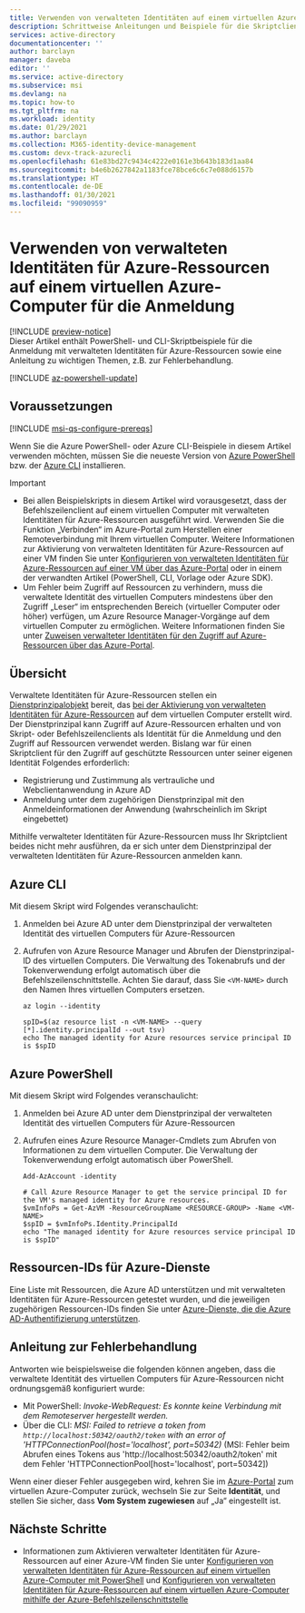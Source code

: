 ```yaml
---
title: Verwenden von verwalteten Identitäten auf einem virtuellen Azure-Computer für die Anmeldung – Azure AD
description: Schrittweise Anleitungen und Beispiele für die Skriptclient-Anmeldung und den Ressourcenzugriff mit verwalteten Identitäten auf einem virtuellen Azure-Computer für Azure-Ressourcen (Dienstprinzipal).
services: active-directory
documentationcenter: ''
author: barclayn
manager: daveba
editor: ''
ms.service: active-directory
ms.subservice: msi
ms.devlang: na
ms.topic: how-to
ms.tgt_pltfrm: na
ms.workload: identity
ms.date: 01/29/2021
ms.author: barclayn
ms.collection: M365-identity-device-management
ms.custom: devx-track-azurecli
ms.openlocfilehash: 61e83bd27c9434c4222e0161e3b643b183d1aa84
ms.sourcegitcommit: b4e6b2627842a1183fce78bce6c6c7e088d6157b
ms.translationtype: HT
ms.contentlocale: de-DE
ms.lasthandoff: 01/30/2021
ms.locfileid: "99090959"
---
```

# <a name="how-to-use-managed-identities-for-azure-resources-on-an-azure-vm-for-sign-in"></a>Verwenden von verwalteten Identitäten für Azure-Ressourcen auf einem virtuellen Azure-Computer für die Anmeldung 

[!INCLUDE [preview-notice](../../../includes/active-directory-msi-preview-notice.md)]  
Dieser Artikel enthält PowerShell- und CLI-Skriptbeispiele für die Anmeldung mit verwalteten Identitäten für Azure-Ressourcen sowie eine Anleitung zu wichtigen Themen, z.B. zur Fehlerbehandlung.

[!INCLUDE [az-powershell-update](../../../includes/updated-for-az.md)]

## <a name="prerequisites"></a>Voraussetzungen

[!INCLUDE [msi-qs-configure-prereqs](../../../includes/active-directory-msi-qs-configure-prereqs.md)]

Wenn Sie die Azure PowerShell- oder Azure CLI-Beispiele in diesem Artikel verwenden möchten, müssen Sie die neueste Version von [Azure PowerShell](/powershell/azure/install-az-ps) bzw. der [Azure CLI](/cli/azure/install-azure-cli) installieren. 

> [!IMPORTANT]
> - Bei allen Beispielskripts in diesem Artikel wird vorausgesetzt, dass der Befehlszeilenclient auf einem virtuellen Computer mit verwalteten Identitäten für Azure-Ressourcen ausgeführt wird. Verwenden Sie die Funktion „Verbinden“ im Azure-Portal zum Herstellen einer Remoteverbindung mit Ihrem virtuellen Computer. Weitere Informationen zur Aktivierung von verwalteten Identitäten für Azure-Ressourcen auf einer VM finden Sie unter [Konfigurieren von verwalteten Identitäten für Azure-Ressourcen auf einer VM über das Azure-Portal](qs-configure-portal-windows-vm.md) oder in einem der verwandten Artikel (PowerShell, CLI, Vorlage oder Azure SDK). 
> - Um Fehler beim Zugriff auf Ressourcen zu verhindern, muss die verwaltete Identität des virtuellen Computers mindestens über den Zugriff „Leser“ im entsprechenden Bereich (virtueller Computer oder höher) verfügen, um Azure Resource Manager-Vorgänge auf dem virtuellen Computer zu ermöglichen. Weitere Informationen finden Sie unter [Zuweisen verwalteter Identitäten für den Zugriff auf Azure-Ressourcen über das Azure-Portal](howto-assign-access-portal.md).

## <a name="overview"></a>Übersicht

Verwaltete Identitäten für Azure-Ressourcen stellen ein [Dienstprinzipalobjekt](../develop/developer-glossary.md#service-principal-object) bereit, das [bei der Aktivierung von verwalteten Identitäten für Azure-Ressourcen](overview.md) auf dem virtuellen Computer erstellt wird. Der Dienstprinzipal kann Zugriff auf Azure-Ressourcen erhalten und von Skript- oder Befehlszeilenclients als Identität für die Anmeldung und den Zugriff auf Ressourcen verwendet werden. Bislang war für einen Skriptclient für den Zugriff auf geschützte Ressourcen unter seiner eigenen Identität Folgendes erforderlich:  

   - Registrierung und Zustimmung als vertrauliche und Webclientanwendung in Azure AD
   - Anmeldung unter dem zugehörigen Dienstprinzipal mit den Anmeldeinformationen der Anwendung (wahrscheinlich im Skript eingebettet)

Mithilfe verwalteter Identitäten für Azure-Ressourcen muss Ihr Skriptclient beides nicht mehr ausführen, da er sich unter dem Dienstprinzipal der verwalteten Identitäten für Azure-Ressourcen anmelden kann. 

## <a name="azure-cli"></a>Azure CLI

Mit diesem Skript wird Folgendes veranschaulicht:

1. Anmelden bei Azure AD unter dem Dienstprinzipal der verwalteten Identität des virtuellen Computers für Azure-Ressourcen  
2. Aufrufen von Azure Resource Manager und Abrufen der Dienstprinzipal-ID des virtuellen Computers. Die Verwaltung des Tokenabrufs und der Tokenverwendung erfolgt automatisch über die Befehlszeilenschnittstelle. Achten Sie darauf, dass Sie `<VM-NAME>` durch den Namen Ihres virtuellen Computers ersetzen.  

   ```azurecli
   az login --identity
   
   spID=$(az resource list -n <VM-NAME> --query [*].identity.principalId --out tsv)
   echo The managed identity for Azure resources service principal ID is $spID
   ```

## <a name="azure-powershell"></a>Azure PowerShell

Mit diesem Skript wird Folgendes veranschaulicht:

1. Anmelden bei Azure AD unter dem Dienstprinzipal der verwalteten Identität des virtuellen Computers für Azure-Ressourcen  
2. Aufrufen eines Azure Resource Manager-Cmdlets zum Abrufen von Informationen zu dem virtuellen Computer. Die Verwaltung der Tokenverwendung erfolgt automatisch über PowerShell.  

   ```azurepowershell
   Add-AzAccount -identity

   # Call Azure Resource Manager to get the service principal ID for the VM's managed identity for Azure resources. 
   $vmInfoPs = Get-AzVM -ResourceGroupName <RESOURCE-GROUP> -Name <VM-NAME>
   $spID = $vmInfoPs.Identity.PrincipalId
   echo "The managed identity for Azure resources service principal ID is $spID"
   ```

## <a name="resource-ids-for-azure-services"></a>Ressourcen-IDs für Azure-Dienste

Eine Liste mit Ressourcen, die Azure AD unterstützen und mit verwalteten Identitäten für Azure-Ressourcen getestet wurden, und die jeweiligen zugehörigen Ressourcen-IDs finden Sie unter [Azure-Dienste, die die Azure AD-Authentifizierung unterstützen](services-support-managed-identities.md#azure-services-that-support-azure-ad-authentication).

## <a name="error-handling-guidance"></a>Anleitung zur Fehlerbehandlung 

Antworten wie beispielsweise die folgenden können angeben, dass die verwaltete Identität des virtuellen Computers für Azure-Ressourcen nicht ordnungsgemäß konfiguriert wurde:

- Mit PowerShell: *Invoke-WebRequest: Es konnte keine Verbindung mit dem Remoteserver hergestellt werden.*
- Über die CLI: *MSI: Failed to retrieve a token from `http://localhost:50342/oauth2/token` with an error of 'HTTPConnectionPool(host='localhost', port=50342)* (MSI: Fehler beim Abrufen eines Tokens aus 'http://localhost:50342/oauth2/token' mit dem Fehler 'HTTPConnectionPool[host='localhost', port=50342]) 

Wenn einer dieser Fehler ausgegeben wird, kehren Sie im [Azure-Portal](https://portal.azure.com) zum virtuellen Azure-Computer zurück, wechseln Sie zur Seite **Identität**, und stellen Sie sicher, dass **Vom System zugewiesen** auf „Ja“ eingestellt ist.

## <a name="next-steps"></a>Nächste Schritte

- Informationen zum Aktivieren verwalteter Identitäten für Azure-Ressourcen auf einer Azure-VM finden Sie unter [Konfigurieren von verwalteten Identitäten für Azure-Ressourcen auf einem virtuellen Azure-Computer mit PowerShell](qs-configure-powershell-windows-vm.md) und [Konfigurieren von verwalteten Identitäten für Azure-Ressourcen auf einem virtuellen Azure-Computer mithilfe der Azure-Befehlszeilenschnittstelle](qs-configure-cli-windows-vm.md)